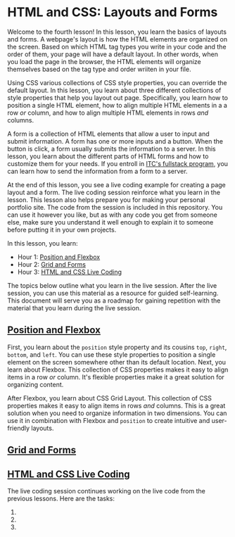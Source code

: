 # HTML and CSS: Layouts and Forms  

Welcome to the fourth lesson! In this lesson, you learn the basics of layouts and forms. A webpage's layout is how the HTML elements are organized on the screen. Based on which HTML tag types you write in your code and the order of them, your page will have a default layout. In other words, when you load the page in the browser, the HTML elements will organize themselves based on the tag type and order wriiten in your file.

Using CSS various collections of CSS style properties, you can override the default layout. In this lesson, you learn about three different collections of style properties that help you layout out page. Specifically, you learn how to position a single HTML element, how to align multiple HTML elements in a a row *or* column, and how to align multiple HTML elements in rows *and* columns.

A form is a collection of HTML elements that allow a user to input and submit information. A form has one or more inputs and a button. When the button is click, a form usually submits the information to a server. In this lesson, you learn about the different parts of HTML forms and how to customize them for your needs. If you entroll in [ITC's fullstack program](htps://www.itc.tech), you can learn how to send the information from a form to a server.

At the end of this lesson, you see a live coding example for creating a page layout and a form. The live coding session reinforce what you learn in the lesson. This lesson also helps prepare you for making your personal portfolio site. The code from the session is included in this repository. You can use it however you like, but as with any code you get from someone else, make sure you understand it well enough to explain it to someone before putting it in your own projects.  

In this lesson, you learn:  

- Hour 1: [Position and Flexbox](#position-and-flexbox)    
- Hour 2: [Grid and Forms](#grid-and-forms)   
- Hour 3: [HTML and CSS Live Coding](#html-and-css-live-coding)  

The topics below outline what you learn in the live session. After the live session, you can use this material as a resource for guided self-learning. This document will serve you as a roadmap for gaining repetition with the material that you learn during the live session.   

## [Position and Flexbox](#position-and-flexbox)   

First, you learn about the `position` style property and its cousins `top`, `right`, `bottom`, and `left`. You can use these style properties to position a single element on the screen somewhere other than its default location. Next, you learn about Flexbox. This collection of CSS properties makes it easy to align items in a row *or* column. It's flexible properties make it a great solution for organizing content. 

After Flexbox, you learn about CSS Grid Layout. This collection of CSS properties makes it easy to align items in rows *and* columns. This is a great solution when you need to organize information in two dimensions. You can use it in combination with Flexbox and `position` to create intuitive and user-friendly layouts.


## [Grid and Forms](#grid-and-forms)     
  
## [HTML and CSS Live Coding](#html-and-css-live-coding)  

The live coding session continues working on the live code from the previous lessons. Here are the tasks:

 1. 
 2. 
 3.   
